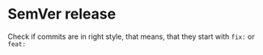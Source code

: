 # SemVer release
Check if commits are in right style, that means, that they start with `fix:` or `feat:`